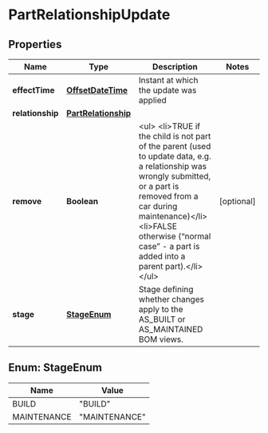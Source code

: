 
# PartRelationshipUpdate

## Properties
Name | Type | Description | Notes
------------ | ------------- | ------------- | -------------
**effectTime** | [**OffsetDateTime**](OffsetDateTime.md) | Instant at which the update was applied | 
**relationship** | [**PartRelationship**](PartRelationship.md) |  | 
**remove** | **Boolean** | &lt;ul&gt;   &lt;li&gt;TRUE if the child is not part of the parent (used to update data, e.g. a relationship was wrongly submitted, or a part is removed from a car during maintenance)&lt;/li&gt;   &lt;li&gt;FALSE otherwise (“normal case” - a part is added into a parent part).&lt;/li&gt;&lt;/ul&gt; |  [optional]
**stage** | [**StageEnum**](#StageEnum) | Stage defining whether changes apply to the AS_BUILT or AS_MAINTAINED BOM views. | 



<a name="StageEnum"></a>
## Enum: StageEnum
Name | Value
---- | -----
BUILD | &quot;BUILD&quot;
MAINTENANCE | &quot;MAINTENANCE&quot;



